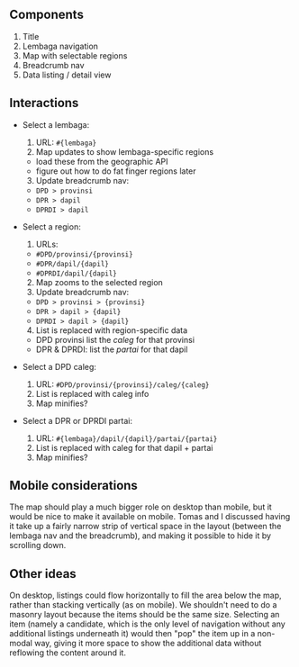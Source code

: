 ## Components

1. Title
2. Lembaga navigation
3. Map with selectable regions
4. Breadcrumb nav
5. Data listing / detail view

## Interactions

* Select a lembaga:
  1. URL: `#{lembaga}`
  2. Map updates to show lembaga-specific regions
    * load these from the geographic API
    * figure out how to do fat finger regions later
  3. Update breadcrumb nav:
    * `DPD > provinsi`
    * `DPR > dapil`
    * `DPRDI > dapil`

* Select a region:
  1. URLs:
    * `#DPD/provinsi/{provinsi}`
    * `#DPR/dapil/{dapil}`
    * `#DPRDI/dapil/{dapil}`
  2. Map zooms to the selected region
  3. Update breadcrumb nav:
    * `DPD > provinsi > {provinsi}`
    * `DPR > dapil > {dapil}`
    * `DPRDI > dapil > {dapil}`
  4. List is replaced with region-specific data
    * DPD provinsi list the *caleg* for that provinsi
    * DPR & DPRDI: list the *partai* for that dapil

* Select a DPD caleg:
  1. URL: `#DPD/provinsi/{provinsi}/caleg/{caleg}`
  2. List is replaced with caleg info
  3. Map minifies?

* Select a DPR or DPRDI partai:
  1. URL: `#{lembaga}/dapil/{dapil}/partai/{partai}`
  2. List is replaced with caleg for that dapil + partai
  3. Map minifies?

## Mobile considerations
The map should play a much bigger role on desktop than mobile, but it would be
nice to make it available on mobile. Tomas and I discussed having it take up a
fairly narrow strip of vertical space in the layout (between the lembaga nav
and the breadcrumb), and making it possible to hide it by scrolling down.

## Other ideas
On desktop, listings could flow horizontally to fill the area below the map,
rather than stacking vertically (as on mobile). We shouldn't need to do a
masonry layout because the items should be the same size. Selecting an item
(namely a candidate, which is the only level of navigation without any
additional listings underneath it) would then "pop" the item up in a non-modal
way, giving it more space to show the additional data without reflowing the
content around it.
